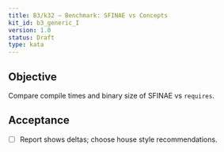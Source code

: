```yaml
---
title: B3/k32 — Benchmark: SFINAE vs Concepts
kit_id: b3_generic_I
version: 1.0
status: Draft
type: kata
---
```

## Objective
Compare compile times and binary size of SFINAE vs `requires`.
## Acceptance
- [ ] Report shows deltas; choose house style recommendations.